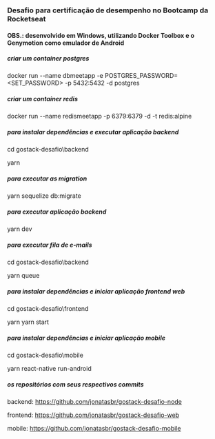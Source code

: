 ### Desafio para certificação de desempenho no Bootcamp da Rocketseat

#### OBS.: desenvolvido em Windows, utilizando Docker Toolbox e o Genymotion como emulador de Android

##### criar um container postgres
docker run --name dbmeetapp -e POSTGRES_PASSWORD=<SET_PASSWORD> -p 5432:5432 -d postgres

##### criar um container redis
docker run --name redismeetapp -p 6379:6379 -d -t redis:alpine

##### para instalar dependências e executar aplicação backend
cd gostack-desafio\backend

yarn

##### para executar as migration
yarn sequelize db:migrate

##### para executar aplicação backend
yarn dev

##### para executar fila de e-mails
cd gostack-desafio\backend

yarn queue

##### para instalar dependências e iniciar aplicação frontend web
cd gostack-desafio\frontend

yarn yarn start

##### para instalar dependências e iniciar aplicação mobile
cd gostack-desafio\mobile

yarn react-native run-android

##### os repositórios com seus respectivos commits
backend: https://github.com/jonatasbr/gostack-desafio-node

frontend: https://github.com/jonatasbr/gostack-desafio-web

mobile: https://github.com/jonatasbr/gostack-desafio-mobile

